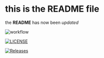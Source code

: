 # this is the **README** file

the **README** has now been _updated_

![workflow](https://github.com/RosalynCrothers/sem/actions/workflows/main.yml/badge.svg)

[![LICENSE](https://img.shields.io/github/license/RosalynCrothers/sem.svg?style=flat-square)](https://github.com/RosalynCrothers/sem/blob/master/LICENSE)

[![Releases](https://img.shields.io/github/release/RosalynCrothers/sem/all.svg?style=flat-square)](https://github.com/RosalynCrothers/sem/releases)
